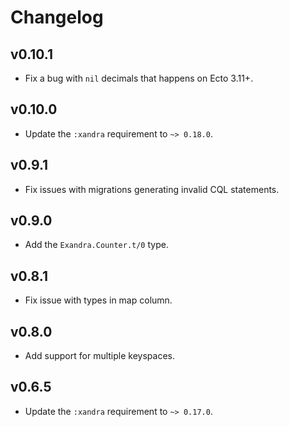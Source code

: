 # Changelog

## v0.10.1

  * Fix a bug with `nil` decimals that happens on Ecto 3.11+.

## v0.10.0

  * Update the `:xandra` requirement to `~> 0.18.0`.

## v0.9.1

  * Fix issues with migrations generating invalid CQL statements.

## v0.9.0

  * Add the `Exandra.Counter.t/0` type.

## v0.8.1

  * Fix issue with types in map column.

## v0.8.0

  * Add support for multiple keyspaces.

## v0.6.5

  * Update the `:xandra` requirement to `~> 0.17.0`.
